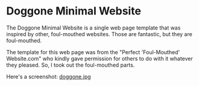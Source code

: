 # Doggone Minimal Website

The Doggone Minimal Website is a single web page template that was inspired by other, foul-mouthed websites. Those are fantastic, but they are foul-mouthed. 

The template for this web page was from the "Perfect 'Foul-Mouthed' Website.com" who kindly gave permission for others to do with it whatever they pleased. So, I took out the foul-mouthed parts.

Here's a screenshot:
[doggone.jpg]()
